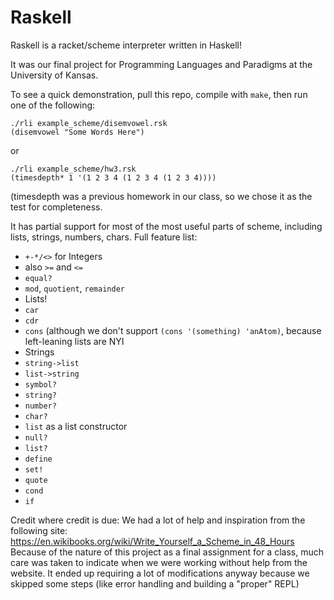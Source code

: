 # Raskell
Raskell is a racket/scheme interpreter written in Haskell!

It was our final project for Programming Languages and Paradigms at the University of Kansas.

To see a quick demonstration, pull this repo, compile with `make`, then run one of the following:
```
./rli example_scheme/disemvowel.rsk
(disemvowel "Some Words Here")
```
or
```
./rli example_scheme/hw3.rsk
(timesdepth* 1 '(1 2 3 4 (1 2 3 4 (1 2 3 4))))
```
(timesdepth was a previous homework in our class, so we chose it as the test for completeness.

It has partial support for most of the most useful parts of scheme, including lists, strings, numbers, chars.
Full feature list:
 * `+-*/<>` for Integers
 * also `>=` and `<=`
 * `equal?`
 * `mod`, `quotient`, `remainder`
 * Lists!
  * `car`
  * `cdr`
  * `cons` (although we don't support `(cons '(something) 'anAtom)`, because left-leaning lists are NYI
 * Strings
  * `string->list`
  * `list->string`
 * `symbol?`
 * `string?`
 * `number?`
 * `char?`
 * `list` as a list constructor
 * `null?`
 * `list?`
 * `define`
 * `set!`
 * `quote`
 * `cond`
 * `if`

Credit where credit is due: We had a lot of help and inspiration from the following site: https://en.wikibooks.org/wiki/Write_Yourself_a_Scheme_in_48_Hours
Because of the nature of this project as a final assignment for a class, much care was taken to indicate when we were working without help from the website. It ended up requiring a lot of modifications anyway because we skipped some steps (like error handling and building a "proper" REPL)
